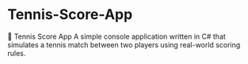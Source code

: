 # Tennis-Score-App
🎾 Tennis Score App
A simple console application written in C# that simulates a tennis match between two players using real-world scoring rules.


